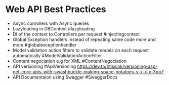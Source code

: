 ﻿# Web API Best Practices

- Async conrollers with Async queries
- Lazyloading in DBContext #lazyloading
- DI of the context to Controllers per request #injectingcontext
- Global Exception handlers instead of repeating same code more and more #globalexceptionhandler
- Model validation action filters to validate models on each request automatically #ModelValidationActionFilter
- Content negociation e.g for XML #ContentNegociation
- API versioning #ApiVersioning
  https://dev.to/htissink/versioning-asp-net-core-apis-with-swashbuckle-making-space-potatoes-v-x-x-x-3po7
- API Documentaion using Swagger #SwaggerDocs